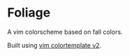 # Foliage

A vim colorscheme based on fall colors.

Built using [vim colortemplate v2](https://github.com/lifepillar/vim-colortemplate).
